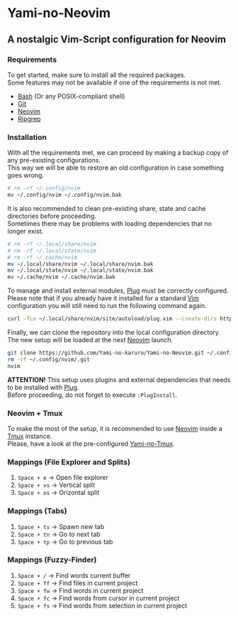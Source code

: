 # Yami-no-Neovim

## A nostalgic Vim-Script configuration for Neovim

### Requirements

To get started, make sure to install all the required packages.  
Some features may not be available if one of the requirements is not met.

- [Bash](https://www.gnu.org/software/bash/) (Or any POSIX-compliant shell)
- [Git](https://github.com/git/git)
- [Neovim](https://github.com/neovim/neovim)
- [Ripgrep](https://github.com/BurntSushi/ripgrep)

### Installation 

With all the requirements met, we can proceed by making a backup copy of any pre-existing configurations.  
This way we will be able to restore an old configuration in case something goes wrong.

```bash
# rm -rf ~/.config/nvim
mv ~/.config/nvim ~/.config/nvim.bak
```

It is also recommended to clean pre-existing share, state and cache directories before proceeding.  
Sometimes there may be problems with loading dependencies that no longer exist.

```bash
# rm -rf ~/.local/share/nvim
# rm -rf ~/.local/state/nvim
# rm -rf ~/.cache/nvim
mv ~/.local/share/nvim ~/.local/share/nvim.bak
mv ~/.local/state/nvim ~/.local/state/nvim.bak
mv ~/.cache/nvim ~/.cache/nvim.bak
```

To manage and install external modules, [Plug](https://github.com/junegunn/vim-plug) must be correctly configured.  
Please note that if you already have it installed for a standard [Vim](https://github.com/vim/vim) configuration you will still need to run the following command again.

```bash
curl -fLo ~/.local/share/nvim/site/autoload/plug.vim --create-dirs https://raw.githubusercontent.com/junegunn/vim-plug/master/plug.vim
```

Finally, we can clone the repository into the local configuration directory.  
The new setup will be loaded at the next [Neovim](https://github.com/neovim/neovim) launch.

```bash
git clone https://github.com/Yami-no-karuro/Yami-no-Neovim.git ~/.config/nvim
rm -rf ~/.config/nvim/.git
nvim
```

**ATTENTION!**
This setup uses plugins and external dependencies that needs to be installed with [Plug](https://github.com/junegunn/vim-plug).  
Before proceeding, do not forget to execute `:PlugInstall`.

### Neovim + Tmux

To make the most of the setup, it is recommended to use [Neovim](https://github.com/neovim/neovim) inside a [Tmux](https://github.com/tmux/tmux) instance.  
Please, have a look at the pre-configured [Yami-no-Tmux](https://github.com/Yami-no-karuro/Yami-no-Neovim/blob/main/tmux/readme.md).

### Mappings (File Explorer and Splits)

1. `Space + e`  -> Open file explorer
2. `Space + vs` -> Vertical split
3. `Space + os` -> Orizontal split

### Mappings (Tabs)

1. `Space + ts` -> Spawn new tab
2. `Space + tn` -> Go to next tab
3. `Space + tp` -> Go to previous tab

### Mappings (Fuzzy-Finder)

1. `Space + /`  -> Find words current buffer
2. `Space + ff` -> Find files in current project
3. `Space + fw` -> Find words in current project
4. `Space + fc` -> Find words from cursor in current project
5. `Space + fs` -> Find words from selection in current project

